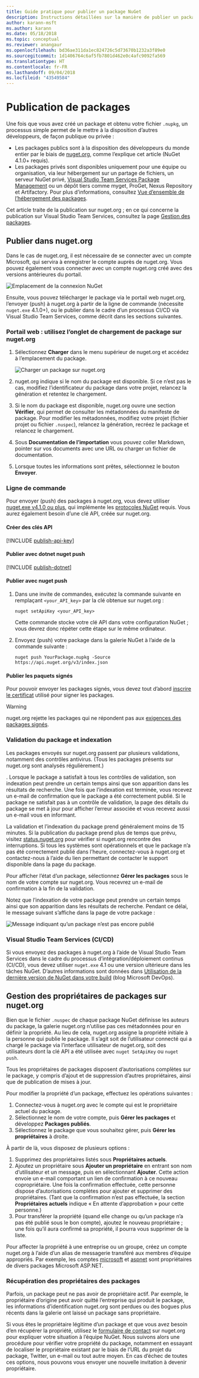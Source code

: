 ```yaml
---
title: Guide pratique pour publier un package NuGet
description: Instructions détaillées sur la manière de publier un package NuGet sur nuget.org ou des flux privés et de gérer la propriété du package sur nuget.org.
author: karann-msft
ms.author: karann
ms.date: 05/18/2018
ms.topic: conceptual
ms.reviewer: anangaur
ms.openlocfilehash: bd36ae311da1ec824726c5d73670b1232a3f89e0
ms.sourcegitcommit: 1d1406764c6af5fb7801d462e0c4afc9092fa569
ms.translationtype: HT
ms.contentlocale: fr-FR
ms.lasthandoff: 09/04/2018
ms.locfileid: "43549584"
---
```

# <a name="publishing-packages"></a>Publication de packages

Une fois que vous avez créé un package et obtenu votre fichier `.nupkg`, un processus simple permet de le mettre à la disposition d’autres développeurs, de façon publique ou privée :

- Les packages publics sont à la disposition des développeurs du monde entier par le biais de [nuget.org](https://www.nuget.org/packages/manage/upload), comme l’explique cet article (NuGet 4.1.0+ requis).
- Les packages privés sont disponibles uniquement pour une équipe ou organisation, via leur hébergement sur un partage de fichiers, un serveur NuGet privé, [Visual Studio Team Services Package Management](https://www.visualstudio.com/docs/package/nuget/publish) ou un dépôt tiers comme myget, ProGet, Nexus Repository et Artifactory. Pour plus d’informations, consultez [Vue d’ensemble de l’hébergement des packages](../hosting-packages/overview.md).

Cet article traite de la publication sur nuget.org ; en ce qui concerne la publication sur Visual Studio Team Services, consultez la page [Gestion des packages](https://www.visualstudio.com/docs/package/nuget/publish).

## <a name="publish-to-nugetorg"></a>Publier dans nuget.org

Dans le cas de nuget.org, il est nécessaire de se connecter avec un compte Microsoft, qui servira à enregistrer le compte auprès de nuget.org. Vous pouvez également vous connecter avec un compte nuget.org créé avec des versions antérieures du portail.

![Emplacement de la connexion NuGet](media/publish_NuGetSignIn.png)

Ensuite, vous pouvez télécharger le package via le portail web nuget.org, l’envoyer (push) à nuget.org à partir de la ligne de commande (nécessite `nuget.exe` 4.1.0+), ou le publier dans le cadre d’un processus CI/CD via Visual Studio Team Services, comme décrit dans les sections suivantes.

### <a name="web-portal-use-the-upload-package-tab-on-nugetorg"></a>Portail web : utilisez l’onglet de chargement de package sur nuget.org

1. Sélectionnez **Charger** dans le menu supérieur de nuget.org et accédez à l’emplacement du package.

    ![Charger un package sur nuget.org](media/publish_UploadYourPackage.PNG)

1. nuget.org indique si le nom du package est disponible. Si ce n’est pas le cas, modifiez l’identificateur du package dans votre projet, relancez la génération et retentez le chargement.

1. Si le nom du package est disponible, nuget.org ouvre une section **Vérifier**, qui permet de consulter les métadonnées du manifeste de package. Pour modifier les métadonnées, modifiez votre projet (fichier projet ou fichier `.nuspec`), relancez la génération, recréez le package et relancez le chargement.

1. Sous **Documentation de l’importation** vous pouvez coller Markdown, pointer sur vos documents avec une URL ou charger un fichier de documentation.

1. Lorsque toutes les informations sont prêtes, sélectionnez le bouton **Envoyer**.

### <a name="command-line"></a>Ligne de commande

Pour envoyer (push) des packages à nuget.org, vous devez utiliser [nuget.exe v4.1.0 ou plus](https://www.nuget.org/downloads), qui implémente les [protocoles NuGet](../api/nuget-protocols.md) requis. Vous aurez également besoin d’une clé API, créée sur nuget.org.

#### <a name="create-api-keys"></a>Créer des clés API

[!INCLUDE [publish-api-key](../quickstart/includes/publish-api-key.md)]

#### <a name="publish-with-dotnet-nuget-push"></a>Publier avec dotnet nuget push

[!INCLUDE [publish-dotnet](../quickstart/includes/publish-dotnet.md)]

#### <a name="publish-with-nuget-push"></a>Publier avec nuget push

1. Dans une invite de commandes, exécutez la commande suivante en remplaçant `<your_API_key>` par la clé obtenue sur nuget.org :

    ```cli
    nuget setApiKey <your_API_key>
    ```

    Cette commande stocke votre clé API dans votre configuration NuGet ; vous devrez donc répéter cette étape sur le même ordinateur.

1. Envoyez (push) votre package dans la galerie NuGet à l’aide de la commande suivante :

    ```cli
    nuget push YourPackage.nupkg -Source https://api.nuget.org/v3/index.json
    ```

#### <a name="publish-signed-packages"></a>Publier les paquets signés

Pour pouvoir envoyer les packages signés, vous devez tout d’abord [inscrire le certificat](../reference/Signed-Packages-Reference.md#register-certificate-on-nugetorg) utilisé pour signer les packages. 

> [!Warning]
> nuget.org rejette les packages qui ne répondent pas aux [exigences des packages signés](../reference/Signed-Packages-Reference.md#signature-requirements-on-nugetorg).

### <a name="package-validation-and-indexing"></a>Validation du package et indexation

Les packages envoyés sur nuget.org passent par plusieurs validations, notamment des contrôles antivirus. (Tous les packages présents sur nuget.org sont analysés régulièrement.)

. Lorsque le package a satisfait à tous les contrôles de validation, son indexation peut prendre un certain temps ainsi que son apparition dans les résultats de recherche. Une fois que l’indexation est terminée, vous recevez un e-mail de confirmation que le package a été correctement publié. Si le package ne satisfait pas à un contrôle de validation, la page des détails du package se met à jour pour afficher l’erreur associée et vous recevez aussi un e-mail vous en informant.

La validation et l’indexation du package prend généralement moins de 15 minutes. Si la publication du package prend plus de temps que prévu, visitez [status.nuget.org](https://status.nuget.org/) pour vérifier si nuget.org rencontre des interruptions. Si tous les systèmes sont opérationnels et que le package n’a pas été correctement publié dans l’heure, connectez-vous à nuget.org et contactez-nous à l’aide du lien permettant de contacter le support disponible dans la page du package.

Pour afficher l’état d’un package, sélectionnez **Gérer les packages** sous le nom de votre compte sur nuget.org. Vous recevrez un e-mail de confirmation à la fin de la validation.

Notez que l’indexation de votre package peut prendre un certain temps ainsi que son apparition dans les résultats de recherche. Pendant ce délai, le message suivant s’affiche dans la page de votre package :

![Message indiquant qu’un package n’est pas encore publié](media/publish_NotYetIndexed.png)

### <a name="visual-studio-team-services-cicd"></a>Visual Studio Team Services (CI/CD)

Si vous envoyez des packages à nuget.org à l’aide de Visual Studio Team Services dans le cadre du processus d’intégration/déploiement continus (CI/CD), vous devez utiliser `nuget.exe` 4.1 ou une version ultérieure dans les tâches NuGet. D’autres informations sont données dans [Utilisation de la dernière version de NuGet dans votre build](https://blogs.msdn.microsoft.com/devops/2017/09/29/using-the-latest-nuget-in-your-build/) (blog Microsoft DevOps).

## <a name="managing-package-owners-on-nugetorg"></a>Gestion des propriétaires de packages sur nuget.org

Bien que le fichier `.nuspec` de chaque package NuGet définisse les auteurs du package, la galerie nuget.org n’utilise pas ces métadonnées pour en définir la propriété. Au lieu de cela, nuget.org assigne la propriété initiale à la personne qui publie le package. Il s’agit soit de l’utilisateur connecté qui a chargé le package via l’interface utilisateur de nuget.org, soit des utilisateurs dont la clé API a été utilisée avec `nuget SetApiKey` ou `nuget push`.

Tous les propriétaires de packages disposent d’autorisations complètes sur le package, y compris d’ajout et de suppression d’autres propriétaires, ainsi que de publication de mises à jour.

Pour modifier la propriété d’un package, effectuez les opérations suivantes :

1. Connectez-vous à nuget.org avec le compte qui est le propriétaire actuel du package.
1. Sélectionnez le nom de votre compte, puis **Gérer les packages** et développez **Packages publiés**.
1. Sélectionnez le package que vous souhaitez gérer, puis **Gérer les propriétaires** à droite.

À partir de là, vous disposez de plusieurs options :

1. Supprimez des propriétaires listés sous **Propriétaires actuels**.
1. Ajoutez un propriétaire sous **Ajouter un propriétaire** en entrant son nom d’utilisateur et un message, puis en sélectionnant **Ajouter**. Cette action envoie un e-mail comportant un lien de confirmation à ce nouveau copropriétaire. Une fois la confirmation effectuée, cette personne dispose d’autorisations complètes pour ajouter et supprimer des propriétaires. (Tant que la confirmation n’est pas effectuée, la section **Propriétaires actuels** indique « En attente d’approbation » pour cette personne.)
1. Pour transférer la propriété (quand elle change ou qu’un package n’a pas été publié sous le bon compte), ajoutez le nouveau propriétaire ; une fois qu’il aura confirmé sa propriété, il pourra vous supprimer de la liste.

Pour affecter la propriété à une entreprise ou un groupe, créez un compte nuget.org à l’aide d’un alias de messagerie transféré aux membres d’équipe appropriés. Par exemple, les comptes [microsoft](http://nuget.org/profiles/microsoft) et [aspnet](http://nuget.org/profiles/aspnet) sont propriétaires de divers packages Microsoft ASP.NET.

### <a name="recovering-package-ownership"></a>Récupération des propriétaires des packages

Parfois, un package peut ne pas avoir de propriétaire actif. Par exemple, le propriétaire d’origine peut avoir quitté l’entreprise qui produit le package, les informations d’identification nuget.org sont perdues ou des bogues plus récents dans la galerie ont laissé un package sans propriétaire.

Si vous êtes le propriétaire légitime d’un package et que vous avez besoin d’en récupérer la propriété, utilisez le [formulaire de contact](https://www.nuget.org/policies/Contact) sur nuget.org pour expliquer votre situation à l’équipe NuGet. Nous suivons alors une procédure pour vérifier votre propriété du package, notamment en essayant de localiser le propriétaire existant par le biais de l’URL du projet du package, Twitter, un e-mail ou tout autre moyen. En cas d’échec de toutes ces options, nous pouvons vous envoyer une nouvelle invitation à devenir propriétaire.
